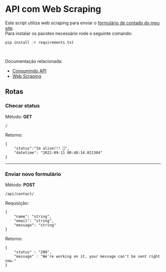 # API com Web Scraping

Este script utiliza web scraping para enviar o [formulário de contado do meu site](https://matheus-eduardo.com.br/contact).<br>
Para instalar os pacotes necessário rode o seguinte comando:<br>
```
pip install -r requirements.txt
```
<br>

Documentação relacionada:<br>
- [Consumindo API](https://github.com/euMts/aula_scraping_e_api/tree/main/Consumindo%20API)<br>
- [Web Scraping](https://github.com/euMts/aula_scraping_e_api/tree/main/Web%20Scraping)<br>


## Rotas
### Checar status<br>
Método: **GET**<br>
```
/
```
Retorno:<br>
```
{
	"status":"Im alive!!! 🚀", 
	"datetime": "2022-09-11 00:48:14.021304"
}
```
---
### Enviar novo formulário<br>
Método: **POST**<br>
```
/api/contact/
```
Requisição:<br>
```
{
	"name": "string",
	"email": "string",
	"message": "string"
}
```
Retorno:<br>
```
{
	"status" : "200",
	"message" : "We're working on it, your message can't be sent right now."
}
```
